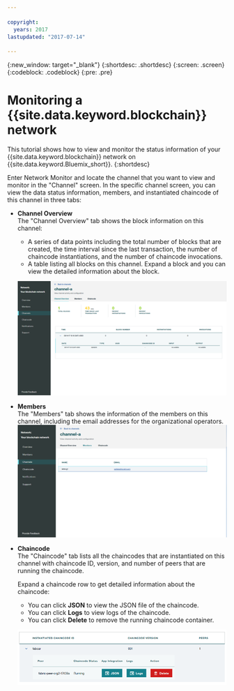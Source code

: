 ```yaml
---

copyright:
  years: 2017
lastupdated: "2017-07-14"

---
```


{:new_window: target="_blank"}
{:shortdesc: .shortdesc}
{:screen: .screen}
{:codeblock: .codeblock}
{:pre: .pre}

# Monitoring a {{site.data.keyword.blockchain}} network

This tutorial shows how to view and monitor the status information of your {{site.data.keyword.blockchain}} network on {{site.data.keyword.Bluemix_short}}.
{:shortdesc}

Enter Network Monitor and locate the channel that you want to view and monitor in the "Channel" screen.  In the specific channel screen, you can view the data status information, members, and instantiated chaincode of this channel in three tabs:

* **Channel Overview**  
  The "Channel Overview" tab shows the block information on this channel:
    * A series of data points including the total number of blocks that are created, the time interval since the last transaction, the number of chaincode instantiations, and the number of chaincode invocations.
    * A table listing all blocks on this channel.  Expand a block and you can view the detailed information about the block.  

  ![Channel overview](../images/channel_overview_detail.png "Channel overview")  

* **Members**  
  The "Members" tab shows the information of the members on this channel, including the email addresses for the organizational operators.
  ![Channel members](../images/channel_members.png "Channel members")  
  
* **Chaincode**  
  The "Chaincode" tab lists all the chaincodes that are instantiated on this channel with chaincode ID, version, and number of peers that are running the chaincode.   
    
  Expand a chaincode row to get detailed information about the chaincode:  
    * You can click **JSON** to view the JSON file of the chaincode.
    * You can click **Logs** to view logs of the chaincode.
    * You can click **Delete** to remove the running chaincode container.
  
  ![Channel chaincode](../images/channel_chaincode.png "Channel chaincode") 
  

